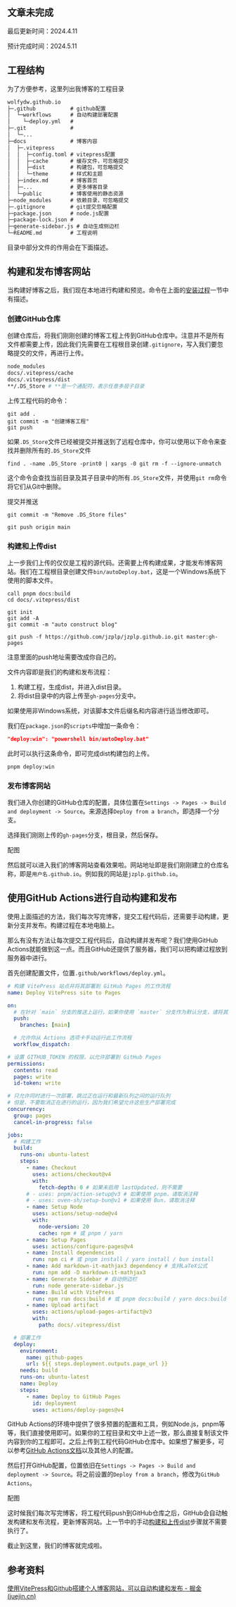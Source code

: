## 文章未完成

最后更新时间：2024.4.11

预计完成时间：2024.5.11



## 工程结构

为了方便参考，这里列出我博客的工程目录

```txt
wolfydw.github.io
├─.github           # github配置
│  └─workflows      # 自动构建部署配置
│    └─deploy.yml   # 
├─.git              # 
│  └─...
├─docs              # 博客内容
│  ├─.vitepress    
│  │  ├─config.toml # vitepress配置
│  │  ├─cache       # 缓存文件，可忽略提交
│  │  ├─dist        # 构建包，可忽略提交
│  │  └─theme       # 样式和主题
│  ├─index.md       # 博客首页
│  ├─...            # 更多博客目录
│  └─public         # 博客使用的静态资源
├─node_modules      # 依赖目录，可忽略提交
├─.gitignore        # git提交忽略配置
├─package.json      # node.js配置
├─package-lock.json	#
├─generate-sidebar.js # 自动生成侧边栏
└─README.md         # 工程说明
```

目录中部分文件的作用会在下面描述。



## 构建和发布博客网站

当构建好博客之后，我们现在本地进行构建和预览。命令在上面的[安装过程](#安装过程)一节中有描述。

### 创建GitHub仓库

创建仓库后，将我们刚刚创建的博客工程上传到GitHub仓库中。注意并不是所有文件都需要上传，因此我们先需要在工程根目录创建`.gitignore`，写入我们要忽略提交的文件，再进行上传。

```bash
node_modules
docs/.vitepress/cache
docs/.vitepress/dist
**/.DS_Store # **是一个通配符，表示任意多层子目录
```

上传工程代码的命令：

```shell
git add .
git commit -m "创建博客工程"
git push
```

如果`.DS_Store`文件已经被提交并推送到了远程仓库中，你可以使用以下命令来查找并删除所有的`.DS_Store`文件

```
find . -name .DS_Store -print0 | xargs -0 git rm -f --ignore-unmatch
```

这个命令会查找当前目录及其子目录中的所有`.DS_Store`文件，并使用`git rm`命令将它们从Git中删除。

提交并推送

```
git commit -m "Remove .DS_Store files"
```

```
git push origin main
```

### 构建和上传dist

上一步我们上传的仅仅是工程的源代码。还需要上传构建成果，才能发布博客网站。我们在工程根目录创建文件`bin/autoDeploy.bat`，这是一个Windows系统下使用的脚本文件。

```shell
call pnpm docs:build
cd docs/.vitepress/dist

git init
git add -A
git commit -m "auto construct blog"

git push -f https://github.com/jzplp/jzplp.github.io.git master:gh-pages
```

注意里面的push地址需要改成你自己的。

文件内容即是我们的构建和发布流程：

1. 构建工程，生成dist，并进入dist目录。
2. 将dist目录中的内容上传至`gh-pages`分支中。

如果使用非Windows系统，对该脚本文件后缀名和内容进行适当修改即可。

我们在`package.json`的`scripts`中增加一条命令：

```json
"deploy:win": "powershell bin/autoDeploy.bat"
```

此时可以执行这条命令，即可完成dist构建包的上传。

```shell
pnpm deploy:win
```

### 发布博客网站

我们进入你创建的GitHub仓库的配置，具体位置在`Settings -> Pages -> Build and deployment -> Source`。来源选择`Deploy from a branch`，即选择一个分支。

选择我们刚刚上传的`gh-pages`分支，根目录，然后保存。

配图

然后就可以进入我们的博客网站查看效果啦。网站地址即是我们刚刚建立的仓库名称，即是`用户名.github.io`。例如我的网站是`jzplp.github.io`。

## 使用GitHub Actions进行自动构建和发布

使用上面描述的方法，我们每次写完博客，提交工程代码后，还需要手动构建，更新分支并发布。构建过程在本地电脑上。

那么有没有方法让每次提交工程代码后，自动构建并发布呢？我们使用GitHub Actions就能做到这一点。而且GitHub还提供了服务器，我们可以把构建过程放到服务器中进行。

首先创建配置文件，位置`.github/workflows/deploy.yml`。

```yml
# 构建 VitePress 站点并将其部署到 GitHub Pages 的工作流程
name: Deploy VitePress site to Pages

on:
  # 在针对 `main` 分支的推送上运行。如果你使用 `master` 分支作为默认分支，请将其更改为 `master`
  push:
    branches: [main]

  # 允许你从 Actions 选项卡手动运行此工作流程
  workflow_dispatch:

# 设置 GITHUB_TOKEN 的权限，以允许部署到 GitHub Pages
permissions:
  contents: read
  pages: write
  id-token: write

# 只允许同时进行一次部署，跳过正在运行和最新队列之间的运行队列
# 但是，不要取消正在进行的运行，因为我们希望允许这些生产部署完成
concurrency:
  group: pages
  cancel-in-progress: false

jobs:
  # 构建工作
  build:
    runs-on: ubuntu-latest
    steps:
      - name: Checkout
        uses: actions/checkout@v4
        with:
          fetch-depth: 0 # 如果未启用 lastUpdated，则不需要
      # - uses: pnpm/action-setup@v3 # 如果使用 pnpm，请取消注释
      # - uses: oven-sh/setup-bun@v1 # 如果使用 Bun，请取消注释
      - name: Setup Node
        uses: actions/setup-node@v4
        with:
          node-version: 20
          cache: npm # 或 pnpm / yarn
      - name: Setup Pages
        uses: actions/configure-pages@v4
      - name: Install dependencies
        run: npm ci # 或 pnpm install / yarn install / bun install
      - name: Add markdown-it-mathjax3 dependency # 支持LaTeX公式
        run: npm add -D markdown-it-mathjax3
      - name: Generate Sidebar # 自动侧边栏
        run: node generate-sidebar.js
      - name: Build with VitePress
        run: npm run docs:build # 或 pnpm docs:build / yarn docs:build / bun run docs:build
      - name: Upload artifact
        uses: actions/upload-pages-artifact@v3
        with:
          path: docs/.vitepress/dist

  # 部署工作
  deploy:
    environment:
      name: github-pages
      url: ${{ steps.deployment.outputs.page_url }}
    needs: build
    runs-on: ubuntu-latest
    name: Deploy
    steps:
      - name: Deploy to GitHub Pages
        id: deployment
        uses: actions/deploy-pages@v4
```

GitHub Actions的环境中提供了很多预置的配置和工具，例如Node.js，pnpm等等，我们直接使用即可。如果你的工程目录和文中上述一致，那么直接复制该文件内容到你的工程即可。之后上传到工程代码GitHub仓库中。如果想了解更多，可以参考[GitHub Actions文档](https://link.juejin.cn?target=https%3A%2F%2Fdocs.github.com%2Fzh%2Factions)以及其他人的配置。

然后打开GitHub配置，位置依旧在`Settings -> Pages -> Build and deployment -> Source`。将之前设置的`Deploy from a branch`，修改为`GitHub Actions`。

配图

这时候我们每次写完博客，将工程代码push到GitHub仓库之后，GitHub会自动触发构建和发布流程，更新博客网站。上一节中的手动[构建和上传dist](#构建和上传dist)步骤就不需要执行了。

截止到这里，我们的博客就完成啦。





## 参考资料

[使用VitePress和Github搭建个人博客网站，可以自动构建和发布 - 掘金 (juejin.cn)](https://juejin.cn/post/7235513984555384892)